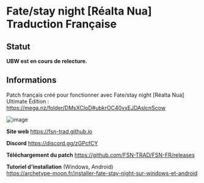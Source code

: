 # Fate/stay night \[Réalta Nua] Traduction Française

## Statut
**UBW est en cours de relecture.**  

## Informations
Patch français créé pour fonctionner avec Fate/stay night \[Réalta Nua] Ultimate Édition :  
https://mega.nz/folder/DMsXCIoD#ubkrOC40vxEJDAslcnScow

![image](https://user-images.githubusercontent.com/75610214/147580211-b1e8a691-17a9-42d5-9984-8129ab4f842e.png)

**Site web**
https://fsn-trad.github.io

**Discord**
https://discord.gg/zGPcfCY

**Téléchargement du patch**
https://github.com/FSN-TRAD/FSN-FR/releases

**Tutoriel d'installation** (Windows, Android)  
https://archetype-moon.fr/installer-fate-stay-night-sur-windows-et-android
